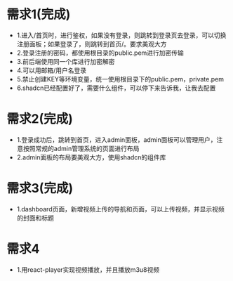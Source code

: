 # 需求1(完成)

- 1.进入/首页时，进行鉴权，如果没有登录，则跳转到登录页去登录，可以切换注册面板；如果登录了，则跳转到首页/。要求美观大方
- 2.登录注册的密码，都使用根目录的public.pem进行加密传输
- 3.前后端使用同一个库进行加密解密
- 4.可以用邮箱/用户名登录
- 5.禁止创建KEY等环境变量，统一使用根目录下的public.pem，private.pem
- 6.shadcn已经配置好了，需要什么组件，可以停下来告诉我，让我去配置

# 需求2(完成)

- 1.登录成功后，跳转到首页，进入admin面板，admin面板可以管理用户，注意按照常规的admin管理系统的页面进行布局
- 2.admin面板的布局要美观大方，使用shadcn的组件库

# 需求3(完成)

- 1.dashboard页面，新增视频上传的导航和页面，可以上传视频，并显示视频的封面和标题

# 需求4

- 1.用react-player实现视频播放，并且播放m3u8视频
